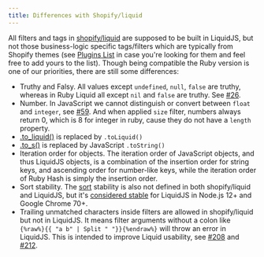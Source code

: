 ```yaml
---
title: Differences with Shopify/liquid
---
```


All filters and tags in [shopify/liquid](https://github.com/Shopify/liquid) are supposed to be built in LiquidJS, but not those business-logic specific tags/filters which are typically from Shopify themes (see [Plugins List][plugins] in case you're looking for them and feel free to add yours to the list). Though being compatible the Ruby version is one of our priorities, there are still some differences:

* Truthy and Falsy. All values except `undefined`, `null`, `false` are truthy, whereas in Ruby Liquid all except `nil` and `false` are truthy. See [#26][#26].
* Number. In JavaScript we cannot distinguish or convert between `float` and `integer`, see [#59][#59]. And when applied `size` filter, numbers always return 0, which is 8 for integer in ruby, cause they do not have a `length` property.
* [.to_liquid()](https://github.com/Shopify/liquid/wiki/Introduction-to-Drops) is replaced by `.toLiquid()`
* [.to_s()](https://www.rubydoc.info/gems/liquid/Liquid/Drop) is replaced by JavaScript `.toString()`
* Iteration order for objects. The iteration order of JavaScript objects, and thus LiquidJS objects, is a combination of the insertion order for string keys, and ascending order for number-like keys, while the iteration order of Ruby Hash is simply the insertion order.
* Sort stability. The [sort][sort] stability is also not defined in both shopify/liquid and LiquidJS, but it's [considered stable][stable-sort] for LiquidJS in Node.js 12+ and Google Chrome 70+.
* Trailing unmatched characters inside filters are allowed in shopify/liquid but not in LiquidJS. It means filter arguments without a colon like `{%raw%}{{ "a b" | Split " "}}{%endraw%}` will throw an error in LiquidJS. This is intended to improve Liquid usability, see [#208][#208] and [#212][#212].

[#26]: https://github.com/harttle/liquidjs/pull/26
[#59]: https://github.com/harttle/liquidjs/issues/59
[#208]: https://github.com/harttle/liquidjs/issues/208
[#212]: https://github.com/harttle/liquidjs/issues/212
[sort]: https://liquidjs.com/filters/sort.html
[stable-sort]: https://v8.dev/features/stable-sort
[plugins]: ./plugins.html#Plugin-List
